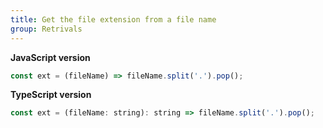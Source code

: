 ```yaml
---
title: Get the file extension from a file name
group: Retrivals
---
```


**JavaScript version**

```js
const ext = (fileName) => fileName.split('.').pop();
```

**TypeScript version**

```js
const ext = (fileName: string): string => fileName.split('.').pop();
```
